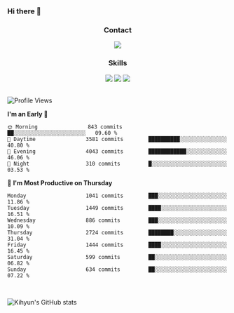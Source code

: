### Hi there 👋

<!--
**Key5771/Key5771** is a ✨ _special_ ✨ repository because its `README.md` (this file) appears on your GitHub profile.

Here are some ideas to get you started:

- 🔭 I’m currently working on ...
- 🌱 I’m currently learning ...
- 👯 I’m looking to collaborate on ...
- 🤔 I’m looking for help with ...
- 💬 Ask me about ...
- 📫 How to reach me: ...
- 😄 Pronouns: ...
- ⚡ Fun fact: ...
-->

<h3 align="center">Contact</h3>
<div align="center">
  <a href="mailto:ksj57715@gmail.com"><img src="https://img.shields.io/badge/Gmail-D14836?style=for-the-badge&logo=gmail&logoColor=white"/></a>
</div>

<h3 align="center">Skills</h3>
<div align="center">
  <img src="https://img.shields.io/badge/iOS-000000?style=for-the-badge&logo=ios&logoColor=white"/>
  <img src="https://img.shields.io/badge/Swift-FA7343?style=for-the-badge&logo=swift&logoColor=white"/>
  <img src="https://img.shields.io/badge/Xcode-007ACC?style=for-the-badge&logo=Xcode&logoColor=white"/>
</div>

<br>

<!--START_SECTION:waka-->
![Profile Views](http://img.shields.io/badge/Profile%20Views-0-blue)

**I'm an Early 🐤** 

```text
🌞 Morning                843 commits         ██░░░░░░░░░░░░░░░░░░░░░░░   09.60 % 
🌆 Daytime                3581 commits        ██████████░░░░░░░░░░░░░░░   40.80 % 
🌃 Evening                4043 commits        ████████████░░░░░░░░░░░░░   46.06 % 
🌙 Night                  310 commits         █░░░░░░░░░░░░░░░░░░░░░░░░   03.53 % 
```
📅 **I'm Most Productive on Thursday** 

```text
Monday                   1041 commits        ███░░░░░░░░░░░░░░░░░░░░░░   11.86 % 
Tuesday                  1449 commits        ████░░░░░░░░░░░░░░░░░░░░░   16.51 % 
Wednesday                886 commits         ███░░░░░░░░░░░░░░░░░░░░░░   10.09 % 
Thursday                 2724 commits        ████████░░░░░░░░░░░░░░░░░   31.04 % 
Friday                   1444 commits        ████░░░░░░░░░░░░░░░░░░░░░   16.45 % 
Saturday                 599 commits         ██░░░░░░░░░░░░░░░░░░░░░░░   06.82 % 
Sunday                   634 commits         ██░░░░░░░░░░░░░░░░░░░░░░░   07.22 % 
```



<!--END_SECTION:waka-->

<br>


![Kihyun's GitHub stats](https://github-readme-stats.vercel.app/api?username=key5771&show_icons=true&theme=radical)
